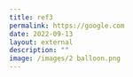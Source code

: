 ```yaml
---
title: ref3
permalink: https://google.com
date: 2022-09-13
layout: external
description: ""
image: /images/2 balloon.png
---
```

